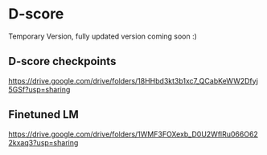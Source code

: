 # D-score

Temporary Version, fully updated version coming soon :)

## D-score checkpoints 

https://drive.google.com/drive/folders/18HHbd3kt3b1xc7_QCabKeWW2Dfyj5GSf?usp=sharing

## Finetuned LM

https://drive.google.com/drive/folders/1WMF3FOXexb_D0U2WflRu066O622kxaq3?usp=sharing
